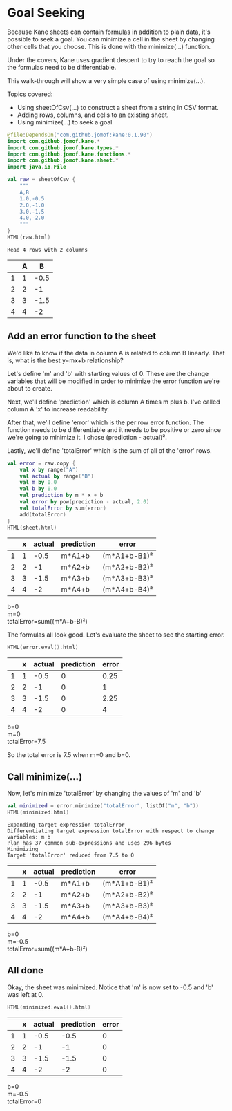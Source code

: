 # Goal Seeking
Because Kane sheets can contain formulas in addition to plain data, it's possible to seek a goal. You can minimize a cell in the sheet by changing other cells that you choose. This is done with the minimize(...) function.

Under the covers, Kane uses gradient descent to try to reach the goal so the formulas need to be differentiable.

This walk-through will show a very simple case of using minimize(...).

Topics covered:
- Using sheetOfCsv(...) to construct a sheet from a string in CSV format.
- Adding rows, columns, and cells to an existing sheet.
- Using minimize(...) to seek a goal


```kotlin
@file:DependsOn("com.github.jomof:kane:0.1.90")
import com.github.jomof.kane.*
import com.github.jomof.kane.types.*
import com.github.jomof.kane.functions.*
import com.github.jomof.kane.sheet.*
import java.io.File

```


```kotlin
val raw = sheetOfCsv {
    """
    A,B
    1.0,-0.5
    2.0,-1.0
    3.0,-1.5
    4.0,-2.0
    """
}
HTML(raw.html)

```

    Read 4 rows with 2 columns






<table id="table_id" class="display">
<thead><tr>
  <th/><th>A</th><th>B</th></thead></tr>
  <tbody>
    <tr><td>1</td><td>1</td><td>-0.5</td></tr>
    <tr><td>2</td><td>2</td><td>-1</td></tr>
    <tr><td>3</td><td>3</td><td>-1.5</td></tr>
    <tr><td>4</td><td>4</td><td>-2</td></tr>
  </tbody>
</table>




## Add an error function to the sheet

We'd like to know if the data in column A is related to column B linearly. That is, what is the best y=mx+b relationship?

Let's define 'm' and 'b' with starting values of 0. These are the change variables that will be modified in order to minimize the error function we're about to create.

Next, we'll define 'prediction' which is column A times m plus b. I've called column A 'x' to increase readability.

After that, we'll define 'error' which is the per row error function. The function needs to be differentiable and it needs to be positive or zero since we're going to minimize it. I chose (prediction - actual)².

Lastly, we'll define 'totalError' which is the sum of all of the 'error' rows.


```kotlin
val error = raw.copy {
    val x by range("A")
    val actual by range("B")
    val m by 0.0
    val b by 0.0
    val prediction by m * x + b
    val error by pow(prediction - actual, 2.0)
    val totalError by sum(error)
    add(totalError)
}
HTML(sheet.html)
```





<table id="table_id" class="display">
<thead><tr>
  <th/><th>x</th><th>actual</th><th>prediction</th><th>error</th></thead></tr>
  <tbody>
    <tr><td>1</td><td>1</td><td>-0.5</td><td>m*A1+b</td><td>(m*A1+b-B1)²</td></tr>
    <tr><td>2</td><td>2</td><td>-1</td><td>m*A2+b</td><td>(m*A2+b-B2)²</td></tr>
    <tr><td>3</td><td>3</td><td>-1.5</td><td>m*A3+b</td><td>(m*A3+b-B3)²</td></tr>
    <tr><td>4</td><td>4</td><td>-2</td><td>m*A4+b</td><td>(m*A4+b-B4)²</td></tr>
  </tbody>
</table>

b=0<br/>
m=0<br/>
totalError=sum((m*A+b-B)²)<br/>



The formulas all look good. Let's evaluate the sheet to see the starting error.


```kotlin
HTML(error.eval().html)
```





<table id="table_id" class="display">
<thead><tr>
  <th/><th>x</th><th>actual</th><th>prediction</th><th>error</th></thead></tr>
  <tbody>
    <tr><td>1</td><td>1</td><td>-0.5</td><td>0</td><td>0.25</td></tr>
    <tr><td>2</td><td>2</td><td>-1</td><td>0</td><td>1</td></tr>
    <tr><td>3</td><td>3</td><td>-1.5</td><td>0</td><td>2.25</td></tr>
    <tr><td>4</td><td>4</td><td>-2</td><td>0</td><td>4</td></tr>
  </tbody>
</table>

b=0<br/>
m=0<br/>
totalError=7.5<br/>



So the total error is 7.5 when m=0 and b=0.

## Call minimize(...)

Now, let's minimize 'totalError' by changing the values of 'm' and 'b'


```kotlin
val minimized = error.minimize("totalError", listOf("m", "b"))
HTML(minimized.html)
```

    Expanding target expression totalError
    Differentiating target expression totalError with respect to change variables: m b
    Plan has 37 common sub-expressions and uses 296 bytes
    Minimizing
    Target 'totalError' reduced from 7.5 to 0






<table id="table_id" class="display">
<thead><tr>
  <th/><th>x</th><th>actual</th><th>prediction</th><th>error</th></thead></tr>
  <tbody>
    <tr><td>1</td><td>1</td><td>-0.5</td><td>m*A1+b</td><td>(m*A1+b-B1)²</td></tr>
    <tr><td>2</td><td>2</td><td>-1</td><td>m*A2+b</td><td>(m*A2+b-B2)²</td></tr>
    <tr><td>3</td><td>3</td><td>-1.5</td><td>m*A3+b</td><td>(m*A3+b-B3)²</td></tr>
    <tr><td>4</td><td>4</td><td>-2</td><td>m*A4+b</td><td>(m*A4+b-B4)²</td></tr>
  </tbody>
</table>

b=0<br/>
m=-0.5<br/>
totalError=sum((m*A+b-B)²)<br/>



## All done
Okay, the sheet was minimized. Notice that 'm' is now set to -0.5 and 'b' was left at 0.


```kotlin
HTML(minimized.eval().html)
```





<table id="table_id" class="display">
<thead><tr>
  <th/><th>x</th><th>actual</th><th>prediction</th><th>error</th></thead></tr>
  <tbody>
    <tr><td>1</td><td>1</td><td>-0.5</td><td>-0.5</td><td>0</td></tr>
    <tr><td>2</td><td>2</td><td>-1</td><td>-1</td><td>0</td></tr>
    <tr><td>3</td><td>3</td><td>-1.5</td><td>-1.5</td><td>0</td></tr>
    <tr><td>4</td><td>4</td><td>-2</td><td>-2</td><td>0</td></tr>
  </tbody>
</table>

b=0<br/>
m=-0.5<br/>
totalError=0<br/>




```kotlin

```
